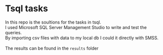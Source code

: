 # Tsql tasks
In this repo is the soultions for the tasks in tsql.<br>
I used Microsoft SQL Server Management Studio to write and test the queries. <br>
By importing csv files with data to my local db I could it directly with SMSS.<br><br>
The results can be found in the `results` folder